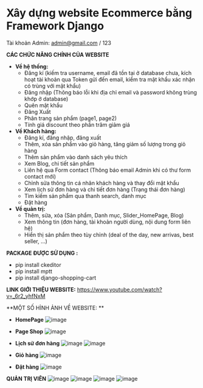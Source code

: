 # Xây dựng website Ecommerce bằng Framework Django

Tài khoản Admin: admin@gmail.com / 123


**CÁC CHỨC NĂNG CHÍNH CỦA WEBSITE**
- **Về hệ thống:**
  + Đăng kí (kiếm tra username, email đã tồn tại ở database chưa, kích hoạt tài khoản qua Token gửi đến email, kiểm tra mật khẩu xác nhận có trùng với mật khẩu)
  + Đăng nhập (Thông báo lỗi khi địa chỉ email và password không trùng khớp ở database)
  + Quên mật khẩu
  + Đăng Xuất
  + Phân trang sản phẩm (page1, page2)
  + Tính giá discount theo phần trăm giảm giá
- **Về Khách hàng:**
  + Đăng kí, đăng nhập, đăng xuất
  + Thêm, xóa sản phẩm vào giỏ hàng, tăng giảm số lượng trong giỏ hàng
  + Thêm sản phẩm vào danh sách yêu thích
  + Xem Blog, chi tiết sản phẩm
  + Liên hệ qua Form contact (Thông báo email Admin khi có thư form contact mới)
  + Chỉnh sửa thông tin cá nhân khách hàng và thay đổi mật khẩu
  + Xem lịch sử đơn hàng và chi tiết đơn hàng (Trạng thái đơn hàng)
  + Tìm kiếm sản phẩm qua thanh search, danh mục
  + Đặt hàng
- **Về quản trị:**
  + Thêm, sửa, xóa (Sản phẩm, Danh mục, Slider_HomePage, Blog)
  + Xem thông tin (đơn hàng, tài khoản người dùng, nội dung form liên hệ)
  + Hiển thị sản phẩm theo tùy chỉnh (deal of the day, new arrivas, best seller, ...)
 

**PACKAGE ĐƯỢC SỬ DỤNG :**
+ pip install ckeditor
+ pip install mptt
+ pip install django-shopping-cart

**LINK GIỚI THIỆU WEBSITE:** https://www.youtube.com/watch?v=_6r2_yhfNxM




**MỘT SỐ HÌNH ẢNH VỀ WEBSITE: **

- **HomePage**
![image](https://user-images.githubusercontent.com/59226213/190991736-43f80db5-3853-4d28-a05c-8d8a4f177159.png)

- **Page Shop**
![image](https://user-images.githubusercontent.com/59226213/190992058-164852c1-59e8-4f3e-9521-aaeabb9196b7.png)

- **Lịch sử đơn hàng**
![image](https://user-images.githubusercontent.com/59226213/190992418-205ffa0d-8199-4b3d-90d7-8cb55f9538a6.png)
![image](https://user-images.githubusercontent.com/59226213/190992473-57400f00-9837-4ccb-999a-e293750f2ae7.png)

- **Giỏ hàng**
![image](https://user-images.githubusercontent.com/59226213/190992823-f32cc1d4-4ecd-448f-b576-ed890bb436a1.png)

- **Đặt hàng**
![image](https://user-images.githubusercontent.com/59226213/190993326-f892f71a-a3b0-40b6-93ae-ca258b00a5e1.png)


**QUẢN TRỊ VIÊN**
![image](https://user-images.githubusercontent.com/59226213/190993690-3f4d0a35-224b-4b26-b19a-9688e68b349e.png)
![image](https://user-images.githubusercontent.com/59226213/190993782-6b1b02aa-24c8-4a4b-8c60-b855c3e65925.png)
![image](https://user-images.githubusercontent.com/59226213/190993851-eb863a3c-8cb0-491a-95e0-0ae690d30f5e.png)
![image](https://user-images.githubusercontent.com/59226213/190994022-fb12de00-f71f-4902-9f03-70d8bd69b694.png)








